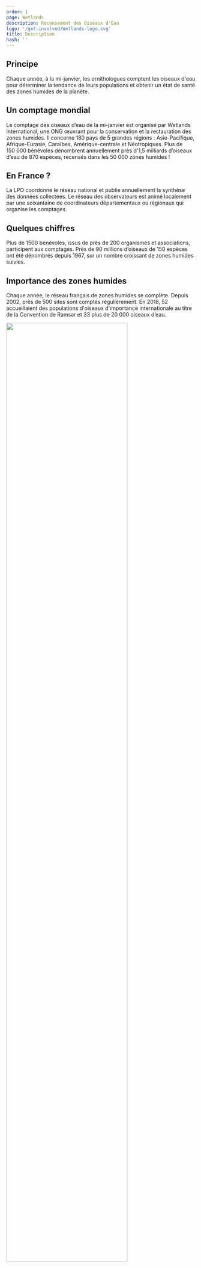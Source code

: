 ```yaml
---
order: 1
page: Wetlands
description: Recensement des Oiseaux d'Eau
logo: '/get-involved/Wetlands-logo.svg'
title: Description
hash: ''
---
```


## Principe

<div class="InformativePageParagraph">

Chaque année, à la mi-janvier, les ornithologues comptent les oiseaux d'eau pour déterminer la tendance de leurs populations et obtenir un état de santé des zones humides de la planète.

</div>

## Un comptage mondial

<div class="InformativePageParagraph">

Le comptage des oiseaux d’eau de la mi-janvier est organisé par Wetlands International, une ONG œuvrant pour la conservation et la restauration des zones humides. Il concerne 180 pays de 5 grandes régions : Asie-Pacifique, Afrique-Eurasie, Caraïbes, Amérique-centrale et Néotropiques. Plus de 150 000 bénévoles dénombrent annuellement près d'1,5 milliards d’oiseaux d’eau de 870 espèces, recensés dans les 50 000 zones humides !

</div>

## En France ?

<div class="InformativePageParagraph">

La LPO coordonne le réseau national et publie annuellement la synthèse des données collectées. Le réseau des observateurs est animé localement par une soixantaine de coordinateurs départementaux ou régionaux qui organise les comptages.

</div>

## Quelques chiffres

<div class="InformativePageParagraph">

Plus de 1500 bénévoles, issus de près de 200 organismes et associations, participent aux comptages. Près de 90 millions d’oiseaux de 150 espèces ont été dénombrés depuis 1967, sur un nombre croissant de zones humides suivies.

</div>

## Importance des zones humides

<div class="InformativePageParagraph">

Chaque année, le réseau français de zones humides se complète. Depuis 2002, près de 500 sites sont comptés régulièrement. En 2018, 52 accueillaient des populations d'oiseaux d'importance internationale au titre de la Convention de Ramsar et 33 plus de 20 000 oiseaux d’eau.

</div>

<img class="InformativePagePicture" style="width: 80%" src="/get-involved/Wetlands-areas-2018.jpg" />

## À quoi servent les données ?

<div class="InformativePageParagraph">

Ces données servent à produire des informations régulières sur les statuts, les tendances ainsi que sur la taille et la répartition des populations d’oiseaux d’eau en France. Les objectifs sont d’identifier des enjeux de conservation et de désigner les sites à protéger en priorité.

</div>

<img class="InformativePagePicture" style="width: 80%" src="/get-involved/Wetlands-species-card.png" />
